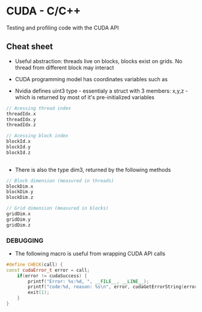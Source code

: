# CUDA - C/C++

Testing and profiling code with the CUDA API

## Cheat sheet

 * Useful abstraction: threads live on blocks, blocks exist on grids. No thread from different block may interact

 * CUDA programming model has coordinates variables such as
 
 * Nvidia defines uint3 type - essentialy a struct with 3 members: x,y,z - which is returned by most of it's pre-initialized variables

```cpp
// Acessing thread index
threadIdx.x
threadIdx.y
threadIdx.z

// Acessing block index
blockId.x
blockId.y
blockId.z
 
```

 * There is also the type dim3, returned by the following methods

```cpp
// Block dimension (measured in threads)
blockDim.x
blockDim.y
blockDim.z

// Grid dimension (measured in blocks)
gridDim.x
gridDim.y
gridDim.z
```

### DEBUGGING
 * The following macro is useful from wrapping CUDA API calls

 ```cpp
#define CHECK(call) {
 const cudaError_t error = call;
	 if(error != cudaSuccess) {
		 printf("Error: %s:%d, ", __FILE__, __LINE__);
		 printf("code:%d, reason: %s\n", error, cudaGetErrorString(error));
		 exit(1);
	 }
}
```
